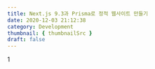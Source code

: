 ```yaml
---
title: Next.js 9.3과 Prisma로 정적 웹사이트 만들기
date: 2020-12-03 21:12:38
category: Development
thumbnail: { thumbnailSrc }
draft: false
---
```


1
